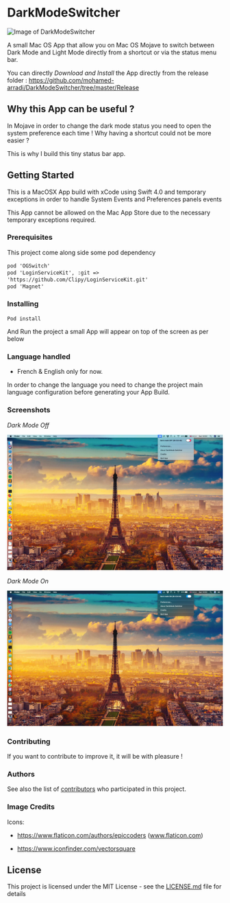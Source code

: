 # DarkModeSwitcher

![Image of DarkModeSwitcher](https://github.com/mohamed-arradi/DarkModeSwitcher/images/appIcon.png)

A small Mac OS App that allow you on Mac OS Mojave to switch between Dark Mode and Light Mode directly from a shortcut or via the status menu bar.

You can directly *Download and Install* the App directly from the release folder : https://github.com/mohamed-arradi/DarkModeSwitcher/tree/master/Release

## Why this App can be useful ?

In Mojave in order to change the dark mode status you need to open the system preference each time ! Why having a shortcut could not be more easier ?

This is why I build this tiny status bar app.

## Getting Started

This is a MacOSX App build with xCode using Swift 4.0 and temporary exceptions in order to handle System Events and Preferences panels events

This App cannot be allowed on the Mac App Store due to the necessary temporary exceptions required.

### Prerequisites

This project come along side some pod dependency

```
pod 'OGSwitch'
pod 'LoginServiceKit', :git => 'https://github.com/Clipy/LoginServiceKit.git'
pod 'Magnet'
```

### Installing

```
Pod install
```
And Run the project a small App will appear on top of the screen as per below

### Language handled

- French & English only for now.

In order to change the language you need to change the project main language configuration before generating your App Build.

### Screenshots

*Dark Mode Off*

![Screenshot](images/DarkModeOff.jpg)

*Dark Mode On*

![Screenshot](images/DarkModeOn.jpg)

### Contributing

If you want to contribute to improve it, it will be with pleasure !

### Authors

See also the list of [contributors](https://github.com/mohamed-arradi/DarkModeSwitcher/contributors) who participated in this project.

### Image Credits

Icons:

- https://www.flaticon.com/authors/epiccoders (www.flaticon.com)

- https://www.iconfinder.com/vectorsquare

## License

This project is licensed under the MIT License - see the [LICENSE.md](LICENSE.md) file for details
